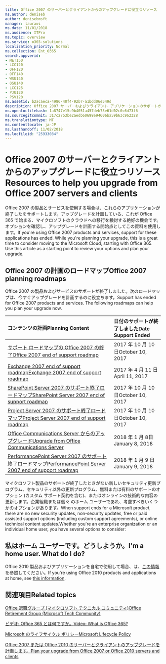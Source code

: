 ```yaml
---
title: Office 2007 のサーバーとクライアントからのアップグレードに役立つリソース
ms.author: deniseb
author: denisebmsft
manager: laurawi
ms.date: 11/01/2018
ms.audience: ITPro
ms.topic: overview
ms.service: o365-solutions
localization_priority: Normal
ms.collection: Ent_O365
search.appverid:
- MET150
- LCC120
- OFF120
- OFF140
- WSU140
- OSU140
- LCC125
- PJU120
- PSV120
ms.assetid: b2acaeca-4986-40f4-92b7-a1bdd06e549d
description: Office 2007 サーバーおよびクライアント アプリケーションのサポートがすぐに終了して、カスタム サポート契約をご利用いただけません。今すぐアップグレードの計画を開始するのにには、この資料を使用します。
ms.openlocfilehash: 1a8747e15c9b4051a457deb75e61d02c0c6d73f6
ms.sourcegitcommit: 317c2753be2aedb60698e94606ba59b63c962328
ms.translationtype: MT
ms.contentlocale: ja-JP
ms.lasthandoff: 11/02/2018
ms.locfileid: "25933084"
---
```

# <a name="resources-to-help-you-upgrade-from-office-2007-servers-and-clients"></a><span data-ttu-id="d9bb8-104">Office 2007 のサーバーとクライアントからのアップグレードに役立つリソース</span><span class="sxs-lookup"><span data-stu-id="d9bb8-104">Resources to help you upgrade from Office 2007 servers and clients</span></span>

<span data-ttu-id="d9bb8-p102">Office 2007 の製品とサービスを使用する場合は、これらのアプリケーションが終了したをサポートします。アップグレードを計画している、これが Office 365 で始まる、マイクロソフトのクラウドへの移行を検討する絶好の機会です。オプションを確認し、アップグレードを計画する開始点としてこの資料を使用します。</span><span class="sxs-lookup"><span data-stu-id="d9bb8-p102">If you're using Office 2007 products and services, support for these applications has ended. While you're planning your upgrade, this is a great time to consider moving to the Microsoft Cloud, starting with Office 365. Use this article as a starting point to review your options and plan your upgrade.</span></span>
      
## <a name="office-2007-planning-roadmaps"></a><span data-ttu-id="d9bb8-108">Office 2007 の計画のロードマップ</span><span class="sxs-lookup"><span data-stu-id="d9bb8-108">Office 2007 planning roadmaps</span></span>
  
<span data-ttu-id="d9bb8-p103">Office 2007 の製品およびサービスのサポートが終了しました。次のロードマップは、今すぐアップグレードを計画するのに役立ちます。</span><span class="sxs-lookup"><span data-stu-id="d9bb8-p103">Support has ended for Office 2007 products and services. The following roadmaps can help you plan your upgrade now.</span></span>

|<span data-ttu-id="d9bb8-111">**コンテンツの計画**</span><span class="sxs-lookup"><span data-stu-id="d9bb8-111">**Planning Content**</span></span>|<span data-ttu-id="d9bb8-112">**日付のサポートが終了しました**</span><span class="sxs-lookup"><span data-stu-id="d9bb8-112">**Date Support Ended**</span></span>|
|:-----|:-----|
|[<span data-ttu-id="d9bb8-113">サポート ロードマップの Office 2007 の終了</span><span class="sxs-lookup"><span data-stu-id="d9bb8-113">Office 2007 end of support roadmap</span></span>](https://docs.microsoft.com/DeployOffice/office-2007-end-support-roadmap) <br/> |<span data-ttu-id="d9bb8-114">2017 年 10 月 10 日</span><span class="sxs-lookup"><span data-stu-id="d9bb8-114">October 10, 2017</span></span>  <br/> |
|[<span data-ttu-id="d9bb8-115">Exchange 2007 end of support roadmap</span><span class="sxs-lookup"><span data-stu-id="d9bb8-115">Exchange 2007 end of support roadmap</span></span>](exchange-2007-end-of-support.md) <br/> |<span data-ttu-id="d9bb8-116">2017 年 4 月 11 日</span><span class="sxs-lookup"><span data-stu-id="d9bb8-116">April 11, 2017</span></span>  <br/> |
|[<span data-ttu-id="d9bb8-117">SharePoint Server 2007 のサポート終了ロードマップ</span><span class="sxs-lookup"><span data-stu-id="d9bb8-117">SharePoint Server 2007 end of support roadmap</span></span>](sharepoint-2007-end-of-support.md) <br/> |<span data-ttu-id="d9bb8-118">2017 年 10 月 10 日</span><span class="sxs-lookup"><span data-stu-id="d9bb8-118">October 10, 2017</span></span>  <br/> |
|[<span data-ttu-id="d9bb8-119">Project Server 2007 のサポート終了ロードマップ</span><span class="sxs-lookup"><span data-stu-id="d9bb8-119">Project Server 2007 end of support roadmap</span></span>](project-server-2007-end-of-support.md) <br/> |<span data-ttu-id="d9bb8-120">2017 年 10 月 10 日</span><span class="sxs-lookup"><span data-stu-id="d9bb8-120">October 10, 2017</span></span>  <br/> |
|[<span data-ttu-id="d9bb8-121">Office Communications Server からのアップグレード</span><span class="sxs-lookup"><span data-stu-id="d9bb8-121">Upgrade from Office Communications Server</span></span>](https://docs.microsoft.com/SkypeForBusiness/plan-your-deployment/upgrade) <br/> |<span data-ttu-id="d9bb8-122">2018 年 1 月 8日</span><span class="sxs-lookup"><span data-stu-id="d9bb8-122">January 8, 2018</span></span>  <br/> |
|[<span data-ttu-id="d9bb8-123">PerformancePoint Server 2007 のサポート終了ロードマップ</span><span class="sxs-lookup"><span data-stu-id="d9bb8-123">PerformancePoint Server 2007 end of support roadmap</span></span>](pps-2007-end-of-support.md) <br/> |<span data-ttu-id="d9bb8-124">2018 年 1 月 9 日</span><span class="sxs-lookup"><span data-stu-id="d9bb8-124">January 9, 2018</span></span>  <br/> |
   
<span data-ttu-id="d9bb8-125">マイクロソフト製品のサポートが終了したときがない新しいセキュリティ更新プログラム、セキュリティ以外の更新プログラム、無料または有料のサポートのオプション (カスタム サポート契約を含む)、またはオンラインの技術的な内容の更新します。企業組織または個々 のホーム ユーザーであれ、考慮すべきいくつかのオプションがあります。</span><span class="sxs-lookup"><span data-stu-id="d9bb8-125">When support ends for a Microsoft product, there are no new security updates, non-security updates, free or paid assisted support options (including custom support agreements), or online technical content updates.Whether you're an enterprise organization or an individual home user, you have several options to consider:</span></span>

## <a name="im-a-home-user-what-do-i-do"></a><span data-ttu-id="d9bb8-p104">私はホーム ユーザーです。どうしようか。</span><span class="sxs-lookup"><span data-stu-id="d9bb8-p104">I'm a home user. What do I do?</span></span>

<span data-ttu-id="d9bb8-128">Office 2010 製品およびアプリケーションを自宅で使用して場合、は、[この情報](plan-upgrade-previous-versions-office.md#im-a-home-user-what-do-i-do)を参照してください。</span><span class="sxs-lookup"><span data-stu-id="d9bb8-128">If you're using Office 2010 products and applications at home, see [this information](plan-upgrade-previous-versions-office.md#im-a-home-user-what-do-i-do).</span></span>
     
## <a name="related-topics"></a><span data-ttu-id="d9bb8-129">関連項目</span><span class="sxs-lookup"><span data-stu-id="d9bb8-129">Related topics</span></span>

[<span data-ttu-id="d9bb8-130">Office 退職グループ (マイクロソフト テクニカル コミュニティ)</span><span class="sxs-lookup"><span data-stu-id="d9bb8-130">Office Retirement Group (Microsoft Tech Community)</span></span>](https://go.microsoft.com/fwlink/?linkid=842065)
  
[<span data-ttu-id="d9bb8-131">ビデオ: Office 365 とは何ですか。</span><span class="sxs-lookup"><span data-stu-id="d9bb8-131">Video: What is Office 365?</span></span>](https://support.office.com/article/847caf12-2589-452c-8aca-1c009797678b.aspx)
  
[<span data-ttu-id="d9bb8-132">Microsoft のライフサイクル ポリシー</span><span class="sxs-lookup"><span data-stu-id="d9bb8-132">Microsoft Lifecycle Policy</span></span>](https://go.microsoft.com/fwlink/?linkid=865200)

[<span data-ttu-id="d9bb8-133">Office 2007 または Office 2010 のサーバーとクライアントのアップグレードを計画します。</span><span class="sxs-lookup"><span data-stu-id="d9bb8-133">Plan your upgrade from Office 2007 or Office 2010 servers and clients</span></span>](plan-upgrade-previous-versions-office.md)
  

